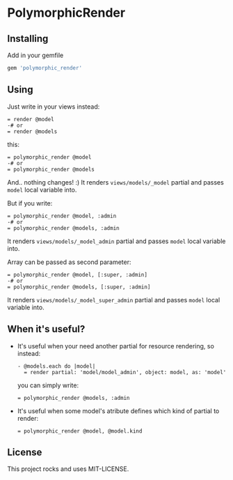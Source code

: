 PolymorphicRender
=================

Installing
----------

Add in your gemfile

```ruby
gem 'polymorphic_render'
```

Using
-----

Just write in your views instead:

```haml
= render @model
-# or
= render @models
```

this:

```haml
= polymorphic_render @model
-# or
= polymorphic_render @models
```

And.. nothing changes! :) It renders `views/models/_model` partial and passes `model`
local variable into.

But if you write:

```haml
= polymorphic_render @model, :admin
-# or
= polymorphic_render @models, :admin
```

It renders `views/models/_model_admin` partial and passes `model` local variable into.

Array can be passed as second parameter:

```haml
= polymorphic_render @model, [:super, :admin]
-# or
= polymorphic_render @models, [:super, :admin]
```

It renders `views/models/_model_super_admin` partial and passes `model` local variable into.

When it's useful?
-----------------

- It's useful when your need another partial for resource rendering, so instead:

  ```haml
  - @models.each do |model|
    = render partial: 'model/model_admin', object: model, as: 'model'
  ```

  you can simply write:

  ```haml
  = polymorphic_render @models, :admin
  ```

- It's useful when some model's atribute defines which kind of partial to render:

  ```haml
  = polymorphic_render @model, @model.kind
  ```

License
-------

This project rocks and uses MIT-LICENSE.

